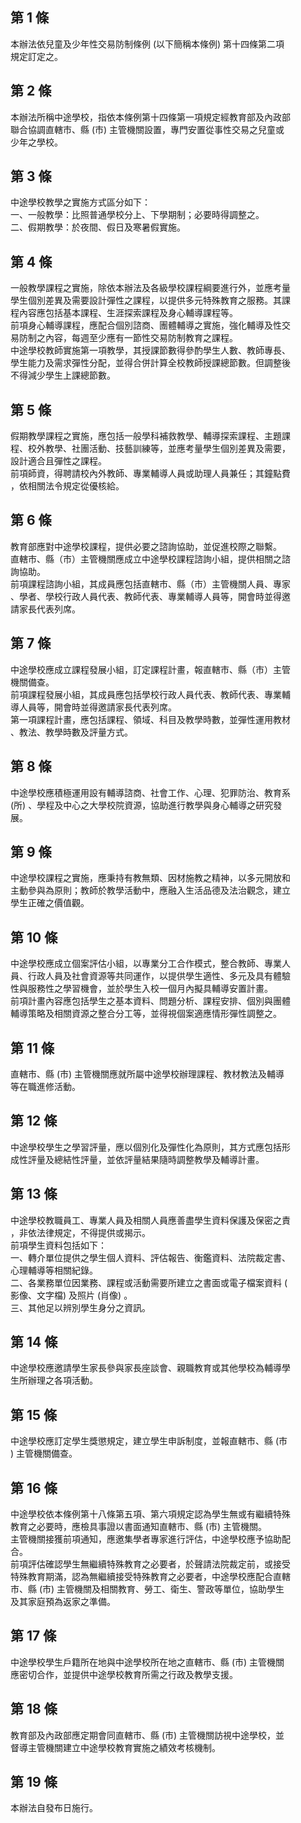 第 1 條
-------
本辦法依兒童及少年性交易防制條例 (以下簡稱本條例) 第十四條第二項  
規定訂定之。

第 2 條
-------
本辦法所稱中途學校，指依本條例第十四條第一項規定經教育部及內政部  
聯合協調直轄市、縣 (市) 主管機關設置，專門安置從事性交易之兒童或  
少年之學校。

第 3 條
-------
中途學校教學之實施方式區分如下：  
一、一般教學：比照普通學校分上、下學期制；必要時得調整之。  
二、假期教學：於夜間、假日及寒暑假實施。

第 4 條
-------
一般教學課程之實施，除依本辦法及各級學校課程綱要進行外，並應考量  
學生個別差異及需要設計彈性之課程，以提供多元特殊教育之服務。其課  
程內容應包括基本課程、生涯探索課程及身心輔導課程等。  
前項身心輔導課程，應配合個別諮商、團體輔導之實施，強化輔導及性交  
易防制之內容，每週至少應有一節性交易防制教育之課程。  
中途學校教師實施第一項教學，其授課節數得參酌學生人數、教師專長、  
學生能力及需求彈性分配，並得合併計算全校教師授課總節數。但調整後  
不得減少學生上課總節數。

第 5 條
-------
假期教學課程之實施，應包括一般學科補救教學、輔導探索課程、主題課  
程、校外教學、社團活動、技藝訓練等，並應考量學生個別差異及需要，  
設計適合且彈性之課程。  
前項師資，得聘請校內外教師、專業輔導人員或助理人員兼任；其鐘點費  
，依相關法令規定從優核給。

第 6 條
-------
教育部應對中途學校課程，提供必要之諮詢協助，並促進校際之聯繫。  
直轄市、縣（市）主管機關應成立中途學校課程諮詢小組，提供相關之諮  
詢協助。  
前項課程諮詢小組，其成員應包括直轄市、縣（市）主管機關人員、專家  
、學者、學校行政人員代表、教師代表、專業輔導人員等，開會時並得邀  
請家長代表列席。

第 7 條
-------
中途學校應成立課程發展小組，訂定課程計畫，報直轄市、縣（市）主管  
機關備查。  
前項課程發展小組，其成員應包括學校行政人員代表、教師代表、專業輔  
導人員等，開會時並得邀請家長代表列席。  
第一項課程計畫，應包括課程、領域、科目及教學時數，並彈性運用教材  
、教法、教學時數及評量方式。

第 8 條
-------
中途學校應積極運用設有輔導諮商、社會工作、心理、犯罪防治、教育系  
 (所) 、學程及中心之大學校院資源，協助進行教學與身心輔導之研究發  
展。

第 9 條
-------
中途學校課程之實施，應秉持有教無類、因材施教之精神，以多元開放和  
主動參與為原則；教師於教學活動中，應融入生活品德及法治觀念，建立  
學生正確之價值觀。

第 10 條
--------
中途學校應成立個案評估小組，以專業分工合作模式，整合教師、專業人  
員、行政人員及社會資源等共同運作，以提供學生適性、多元及具有體驗  
性與服務性之學習機會，並於學生入校一個月內擬具輔導安置計畫。  
前項計畫內容應包括學生之基本資料、問題分析、課程安排、個別與團體  
輔導策略及相關資源之整合分工等，並得視個案適應情形彈性調整之。

第 11 條
--------
直轄市、縣 (市) 主管機關應就所屬中途學校辦理課程、教材教法及輔導  
等在職進修活動。

第 12 條
--------
中途學校學生之學習評量，應以個別化及彈性化為原則，其方式應包括形  
成性評量及總結性評量，並依評量結果隨時調整教學及輔導計畫。

第 13 條
--------
中途學校教職員工、專業人員及相關人員應善盡學生資料保護及保密之責  
，非依法律規定，不得提供或揭示。  
前項學生資料包括如下：  
一、轉介單位提供之學生個人資料、評估報告、衡鑑資料、法院裁定書、  
    心理輔導等相關紀錄。  
二、各業務單位因業務、課程或活動需要所建立之書面或電子檔案資料 (  
    影像、文字檔) 及照片 (肖像) 。  
三、其他足以辨別學生身分之資訊。

第 14 條
--------
中途學校應邀請學生家長參與家長座談會、親職教育或其他學校為輔導學  
生所辦理之各項活動。

第 15 條
--------
中途學校應訂定學生獎懲規定，建立學生申訴制度，並報直轄市、縣 (市  
) 主管機關備查。

第 16 條
--------
中途學校依本條例第十八條第五項、第六項規定認為學生無或有繼續特殊  
教育之必要時，應檢具事證以書面通知直轄市、縣 (市) 主管機關。  
主管機關接獲前項通知，應邀集學者專家進行評估，中途學校應予協助配  
合。  
前項評估確認學生無繼續特殊教育之必要者，於聲請法院裁定前，或接受  
特殊教育期滿，認為無繼續接受特殊教育之必要者，中途學校應配合直轄  
市、縣 (市) 主管機關及相關教育、勞工、衛生、警政等單位，協助學生  
及其家庭預為返家之準備。

第 17 條
--------
中途學校學生戶籍所在地與中途學校所在地之直轄市、縣 (市) 主管機關  
應密切合作，並提供中途學校教育所需之行政及教學支援。

第 18 條
--------
教育部及內政部應定期會同直轄市、縣 (市) 主管機關訪視中途學校，並  
督導主管機關建立中途學校教育實施之績效考核機制。

第 19 條
--------
本辦法自發布日施行。

